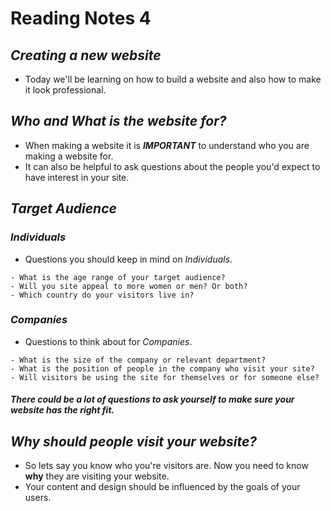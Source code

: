 # **Reading Notes 4**

## ***Creating a new website***
- Today we'll be learning on how to build a website and also how to make it look professional.

## ***Who and What is the website for?***
- When making a website it is ***IMPORTANT*** to understand who you are making a website for.
- It can also be helpful to ask questions about the people you'd expect to have interest in your site.

## ***Target Audience***

### ***Individuals***
- Questions you should keep in mind on *Individuals*.
```
- What is the age range of your target audience?
- Will you site appeal to more women or men? Or both?
- Which country do your visitors live in?
```

### ***Companies***
- Questions to think about for *Companies*.
```
- What is the size of the company or relevant department?
- What is the position of people in the company who visit your site?
- Will visitors be using the site for themselves or for someone else?
```

#### *There could be a lot of questions to ask yourself to make sure your website has the right fit.*


## ***Why should people visit your website?***
- So lets say you know who you're visitors are. Now you need to know **why** they are visiting your website.
- Your content and design should be influenced by the goals of your users.
